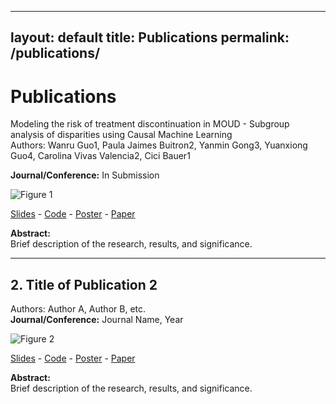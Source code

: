 
---
layout: default
title: Publications
permalink: /publications/
---

# Publications

Modeling the risk of treatment discontinuation in MOUD - Subgroup analysis of disparities using Causal Machine Learning  
Authors: Wanru Guo1, Paula Jaimes Buitron2, Yanmin Gong3, Yuanxiong Guo4, Carolina Vivas Valencia2, Cici Bauer1

**Journal/Conference:** In Submission   

![Figure 1](assets/images/pub_fig1.jpg)  

[Slides](assets/publications/WGUO%20finale%20Presentation_allgroup.pptx) - [Code](https://github.com/wguo3773/iqvia-causal-ml-oud/blob/main/AIM%20AHEAD%20Virtual%20Twins%20WG.html) - [Poster](https://example.com/publication1_poster.pdf) - [Paper](https://example.com/publication1_paper.pdf)

**Abstract:**  
Brief description of the research, results, and significance.

---

## **2. Title of Publication 2**
Authors: Author A, Author B, etc.  
**Journal/Conference:** Journal Name, Year  

![Figure 2](assets/images/publication2_figure.jpg)  

[Slides](https://example.com/publication2_slides.pdf) - [Code](https://example.com/publication2_code.zip) - [Poster](https://example.com/publication2_poster.pdf) - [Paper](https://example.com/publication2_paper.pdf)

**Abstract:**  
Brief description of the research, results, and significance.

